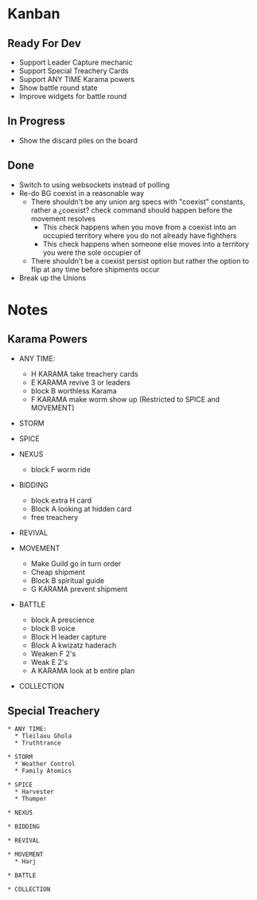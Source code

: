 # Kanban

## Ready For Dev

* Support Leader Capture mechanic
* Support Special Treachery Cards
* Support ANY TIME Karama powers
* Show battle round state
* Improve widgets for battle round

## In Progress

* Show the discard piles on the board

## Done
* Switch to using websockets instead of polling
* Re-do BG coexist in a reasonable way
  * There shouldn't be any union arg specs with "coexist" constants, rather a ¿coexist? check command should happen before the movement resolves
    * This check happens when you move from a coexist into an occupied territory where you do not already have fighthers
    * This check happens when someone else moves into a territory you were the sole occupier of
  * There shouldn't be a coexist persist option but rather the option to flip at any time before shipments occur
* Break up the Unions

# Notes

## Karama Powers ##

  * ANY TIME:
    * H KARAMA take treachery cards
    * E KARAMA revive 3 or leaders
    * block B worthless Karama
    * F KARAMA make worm show up (Restricted to SPICE and MOVEMENT)

  * STORM

  * SPICE

  * NEXUS
    * block F worm ride

  * BIDDING
    * block extra H card
    * Block A looking at hidden card
    * free treachery

  * REVIVAL

  * MOVEMENT
    * Make Guild go in turn order
    * Cheap shipment
    * Block B spiritual guide
    * G KARAMA prevent shipment

  * BATTLE
    * block A prescience
    * block B voice
    * Block H leader capture
    * Block A kwizatz haderach
    * Weaken F 2's
    * Weak E 2's
    * A KARAMA look at b entire plan

  * COLLECTION


## Special Treachery ##

    * ANY TIME:
      * Tleilaxu Ghola
      * Truthtrance

    * STORM
      * Weather Control
      * Family Atomics

    * SPICE
      * Harvester
      * Thumper

    * NEXUS

    * BIDDING

    * REVIVAL

    * MOVEMENT
      * Harj

    * BATTLE

    * COLLECTION
